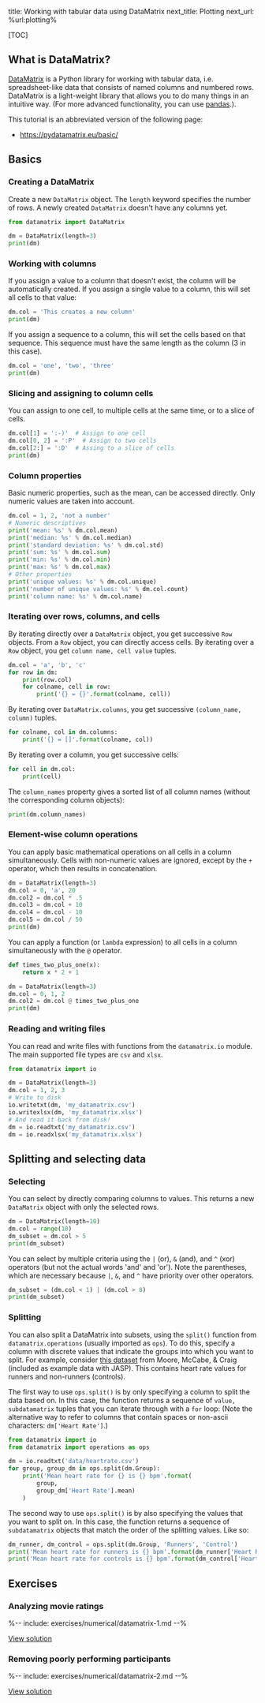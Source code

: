 title: Working with tabular data using DataMatrix
next_title: Plotting
next_url: %url:plotting%


[TOC]


## What is DataMatrix?

[DataMatrix](https://pydatamatrix.eu/) is a Python library for working with tabular data, i.e. spreadsheet-like data that consists of named columns and numbered rows. DataMatrix is a light-weight library that allows you to do many things in an intuitive way. (For more advanced functionality, you can use [pandas](https://pandas.pydata.org/).).

This tutorial is an abbreviated version of the following page:

- <https://pydatamatrix.eu/basic/>


## Basics


### Creating a DataMatrix

Create a new `DataMatrix` object. The `length` keyword specifies the number of rows. A newly created `DataMatrix` doesn't have any columns yet.

```python
from datamatrix import DataMatrix

dm = DataMatrix(length=3)
print(dm)
```


### Working with columns

If you assign a value to a column that doesn't exist, the column will be automatically created. If you assign a single value to a column, this will set all cells to that value:

```python
dm.col = 'This creates a new column'
print(dm)
```

If you assign a sequence to a column, this will set the cells based on that sequence. This sequence must have the same length as the column (3 in this case).

```python
dm.col = 'one', 'two', 'three'
print(dm)
```


### Slicing and assigning to column cells

You can assign to one cell, to multiple cells at the same time, or to a slice of cells.

```python
dm.col[1] = ':-)'  # Assign to one cell
dm.col[0, 2] = ':P'  # Assign to two cells
dm.col[2:] = ':D'  # Assing to a slice of cells
print(dm)
```


### Column properties

Basic numeric properties, such as the mean, can be accessed directly. Only numeric values are taken into account.

```python
dm.col = 1, 2, 'not a number'
# Numeric descriptives
print('mean: %s' % dm.col.mean)
print('median: %s' % dm.col.median)
print('standard deviation: %s' % dm.col.std)
print('sum: %s' % dm.col.sum)
print('min: %s' % dm.col.min)
print('max: %s' % dm.col.max)
# Other properties
print('unique values: %s' % dm.col.unique)
print('number of unique values: %s' % dm.col.count)
print('column name: %s' % dm.col.name)
```


### Iterating over rows, columns, and cells

By iterating directly over a `DataMatrix` object, you get successive `Row` objects. From a `Row` object, you can directly access cells. By iterating over a `Row` object, you get `column name, cell value` tuples.

```python
dm.col = 'a', 'b', 'c'
for row in dm:
    print(row.col)
    for colname, cell in row:
        print('{} = {}'.format(colname, cell))
```

By iterating over `DataMatrix.columns`, you get successive `(column_name, column)` tuples.

```python
for colname, col in dm.columns:
    print('{} = []'.format(colname, col))
```

By iterating over a column, you get successive cells:

```python
for cell in dm.col:
    print(cell)
```

The `column_names` property gives a sorted list of all column names (without the corresponding column objects):

```python
print(dm.column_names)
```


### Element-wise column operations

You can apply basic mathematical operations on all cells in a column simultaneously. Cells with non-numeric values are ignored, except by the `+` operator, which then results in concatenation.

```python
dm = DataMatrix(length=3)
dm.col = 0, 'a', 20
dm.col2 = dm.col * .5
dm.col3 = dm.col + 10
dm.col4 = dm.col - 10
dm.col5 = dm.col / 50
print(dm)
```

You can apply a function (or `lambda` expression) to all cells in a column simultaneously with the `@` operator.

```python
def times_two_plus_one(x):
    return x * 2 + 1

dm = DataMatrix(length=3)
dm.col = 0, 1, 2
dm.col2 = dm.col @ times_two_plus_one
print(dm)
```


### Reading and writing files

You can read and write files with functions from the `datamatrix.io` module. The main supported file types are `csv` and `xlsx`.

```python
from datamatrix import io

dm = DataMatrix(length=3)
dm.col = 1, 2, 3
# Write to disk
io.writetxt(dm, 'my_datamatrix.csv')
io.writexlsx(dm, 'my_datamatrix.xlsx')
# And read it back from disk!
dm = io.readtxt('my_datamatrix.csv')
dm = io.readxlsx('my_datamatrix.xlsx')
```


## Splitting and selecting data

### Selecting

You can select by directly comparing columns to values. This returns a new `DataMatrix` object with only the selected rows.

```python
dm = DataMatrix(length=10)
dm.col = range(10)
dm_subset = dm.col > 5
print(dm_subset)
```

You can select by multiple criteria using the `|` (or), `&` (and), and `^` (xor) operators (but not the actual words 'and' and 'or'). Note the parentheses, which are necessary because `|`, `&`, and `^` have priority over other operators.

```python
dm_subset = (dm.col < 1) | (dm.col > 8)
print(dm_subset)
```


### Splitting

You can also split a DataMatrix into subsets, using the `split()` function from `datamatrix.operations` (usually imported as `ops`). To do this, specify a column with discrete values that indicate the groups into which you want to split. For example, consider [this dataset](/data/heartrate.csv) from Moore, McCabe, & Craig (included as example data with JASP). This contains heart rate values for runners and non-runners (controls).

The first way to use `ops.split()` is by only specifying a column to split the data based on. In this case, the function returns a sequence of `value, subdatamatrix` tuples that you can iterate through with a `for` loop: (Note the alternative way to refer to columns that contain spaces or non-ascii characters: `dm['Heart Rate']`.)


```python
from datamatrix import io
from datamatrix import operations as ops

dm = io.readtxt('data/heartrate.csv')
for group, group_dm in ops.split(dm.Group):
    print('Mean heart rate for {} is {} bpm'.format(
        group,
        group_dm['Heart Rate'].mean)
    )
```

The second way to use `ops.split()` is by also specifying the values that you want to split on. In this case, the function returns a sequence of `subdatamatrix` objects that match the order of the splitting values. Like so:


```python
dm_runner, dm_control = ops.split(dm.Group, 'Runners', 'Control')
print('Mean heart rate for runners is {} bpm'.format(dm_runner['Heart Rate'].mean))
print('Mean heart rate for controls is {} bpm'.format(dm_control['Heart Rate'].mean))
```

## Exercises

<div class='info-box' markdown=1>

### Analyzing movie ratings

%-- include: exercises/numerical/datamatrix-1.md --%

[View solution](%url:datamatrix%-solution-1)

</div>

<div class='info-box' markdown=1>

### Removing poorly performing participants

%-- include: exercises/numerical/datamatrix-2.md --%

[View solution](%url:datamatrix%-solution-2)

</div>

